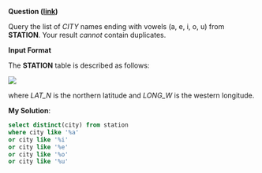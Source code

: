 **Question ([link](https://www.hackerrank.com/challenges/weather-observation-station-7))**

Query the list of *CITY* names ending with vowels (a, e, i, o, u) from **STATION**. Your result *cannot* contain duplicates.

**Input Format**

The **STATION** table is described as follows:

![](https://s3.amazonaws.com/hr-challenge-images/9336/1449345840-5f0a551030-Station.jpg)

where *LAT\_N* is the northern latitude and *LONG\_W* is the western longitude.

**My Solution**:

```sql
select distinct(city) from station
where city like '%a'
or city like '%i'
or city like '%e'
or city like '%o'
or city like '%u'
```
